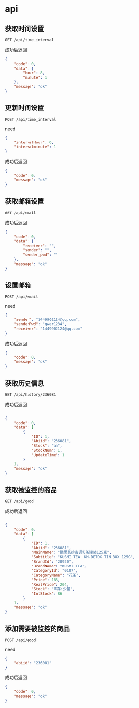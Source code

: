 # api

## 获取时间设置

`GET /api/time_interval`

成功后返回

```json
{
    "code": 0,
    "data": {
        "hour": 8,
        "minute": 1
    },
    "message": "ok"
}
```

## 更新时间设置

`POST /api/time_interval`

need

```json
{
    "intervalHour": 8,
    "intervalminute": 1
}
```

成功后返回

```json
{
    "code": 0,
    "message": "ok"
}
```

## 获取邮箱设置

`GET /api/email`

成功后返回

```json
{
    "code": 0,
    "data": {
        "receiver": "",
        "sender": "",
        "sender_pwd": ""
    },
    "message": "ok"
}
```

## 设置邮箱

`POST /api/email`

need

```json
{
    "sender": "1449902124@qq.com",
    "senderPwd": "qwer1234",
    "receiver": "1449902124@qq.com"
}
```

成功后返回

```json
{
    "code": 0,
    "message": "ok"
}
```

## 获取历史信息

`GET /api/history/236081`

成功后返回

```json

{
    "code": 0,
    "data": [
        {
            "ID": 1,
            "Abiid": "236081",
            "Stock": "aa",
            "StockNum": 1,
            "UpdateTime": 1
        }
    ],
    "message": "ok"
}

```

## 获取被监控的商品

`GET /api/good`

成功后返回

```json

{
    "code": 0,
    "data": [
        {
            "ID": 1,
            "Abiid": "236081",
            "MainName": "酷思茗排毒调和茶罐装125克",
            "Subtitle": "KUSMI TEA  KM-DETOX TIN BOX 125G",
            "BrandId": "20920",
            "BrandName": "KUSMI TEA",
            "CategoryId": "0107",
            "CategoryName": "花茶",
            "Price": 186,
            "RealPrice": 204,
            "Stock": "库存:少量",
            "IntStock": 86
        }
    ],
    "message": "ok"
}
```

## 添加需要被监控的商品

`POST /api/good`

need

```json
{
    "abiid": "236081"
}
```

成功后返回

```json
{
    "code": 0,
    "message": "ok"
}
```
